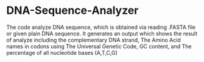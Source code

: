 # DNA-Sequence-Analyzer
The code analyze DNA sequence, which is obtained via reading .FASTA file or given plain DNA sequence. It generates an output which shows the result of analyze including the complementary DNA strand, The Amino Acid names in codons using The Universal Genetic Code, GC content, and The percentage of all nucleotide bases (A,T,C,G)
